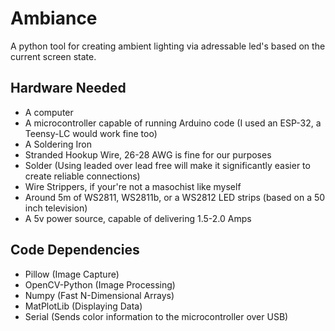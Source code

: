 # Ambiance
 A python tool for creating ambient lighting via adressable led's based on the current screen state.

## Hardware Needed
- A computer
- A microcontroller capable of running Arduino code (I used an ESP-32, a Teensy-LC would work fine too)
- A Soldering Iron
- Stranded Hookup Wire, 26-28 AWG is fine for our purposes
- Solder (Using leaded over lead free will make it significantly easier to create reliable connections)
- Wire Strippers, if your're not a masochist like myself
- Around 5m of WS2811, WS2811b, or a WS2812 LED strips (based on a 50 inch television) 
- A 5v power source, capable of delivering 1.5-2.0 Amps

## Code Dependencies
- Pillow (Image Capture)
- OpenCV-Python (Image Processing)
- Numpy (Fast N-Dimensional Arrays)
- MatPlotLib (Displaying Data)
- Serial (Sends color information to the microcontroller over USB)